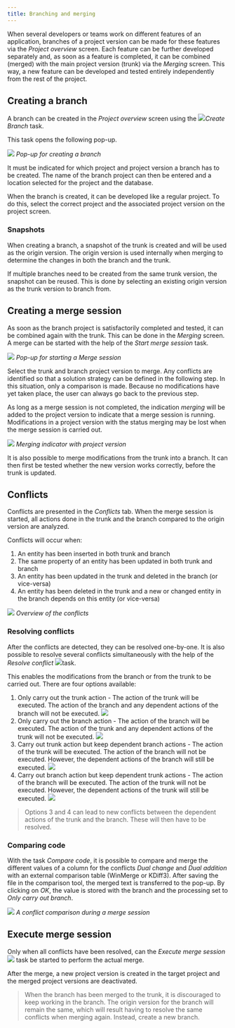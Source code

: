 ```yaml
---
title: Branching and merging
---
```


When several developers or teams work on different features of an application, branches of a project version can be made for these features via the *Project overview* screen. Each feature can be further developed separately and, as soon as a feature is completed, it can be combined (merged) with the main project version (trunk) via the *Merging* screen. This way, a new feature can be developed and tested entirely independently from the rest of the project.

## Creating a branch

A branch can be created in the *Project overview* screen using the ![](assets/sf/image38.png)*Create Branch* task.

This task opens the following pop-up.

![](assets/sf/image39_2018_3.png)
*Pop-up for creating a branch*

It must be indicated for which project and project version a branch has to be created. The name of the branch project can then be entered and a location selected for the project and the database.

When the branch is created, it can be developed like a regular project. To do this, select the correct project and the associated project version on the project screen.

### Snapshots

When creating a branch, a snapshot of the trunk is created and will be used as the origin version. The origin version is used internally when merging to determine the changes in both the branch and the trunk.

If multiple branches need to be created from the same trunk version, the snapshot can be reused. This is done by selecting an existing origin version as the trunk version to branch from.

## Creating a merge session

As soon as the branch project is satisfactorily completed and tested, it can be combined again with the trunk. This can be done in the *Merging* screen. A merge can be started with the help of the *Start merge session* task.

![](assets/sf/image41_2018_3.png)
*Pop-up for starting a Merge session*

Select the trunk and branch project version to merge. Any conflicts are identified so that a solution strategy can be defined in the following step. In this situation, only a comparison is made. Because no modifications have yet taken place, the user can always go back to the previous step. 

As long as a merge session is not completed, the indication *merging* will be added to the project version to indicate that a merge session is running. Modifications in a project version with the status merging may be lost when the merge session is carried out.

![](assets/sf/image44_2018_3.png)
*Merging indicator with project version*

It is also possible to merge modifications from the trunk into a branch. It can then first be tested whether the new version works correctly, before the trunk is updated.

## Conflicts

Conflicts are presented in the *Conflicts* tab. When the merge session is started, all actions done in the trunk and the branch compared to the origin version are analyzed.

Conflicts will occur when:
1. An entity has been inserted in both trunk and branch
2. The same property of an entity has been updated in both trunk and branch
3. An entity has been updated in the trunk and deleted in the branch (or vice-versa)
4. An entity has been deleted in the trunk and a new or changed entity in the branch depends on this entity (or vice-versa)

![](assets/sf/image45_2018_3.png)
*Overview of the conflicts*

### Resolving conflicts

After the conflicts are detected, they can be resolved one-by-one. It is also possible to resolve several conflicts simultaneously with the help of the *Resolve conflict* ![](assets/sf/image46.png)task.

This enables the modifications from the branch or from the trunk to be carried out. There are four options available:

1. Only carry out the trunk action - The action of the trunk will be executed. The action of the branch and any dependent actions of the branch will not be executed.
   ![](assets/sf/image47.jpeg)
1. Only carry out the branch action - The action of the branch will be executed. The action of the trunk and any dependent actions of the trunk will not be executed.
   ![](assets/sf/image48.jpeg)
1. Carry out trunk action but keep dependent branch actions - The action of the trunk will be executed. The action of the branch will not be executed. However, the dependent actions of the branch will still be executed.
   ![](assets/sf/image49.jpeg)
1. Carry out branch action but keep dependent trunk actions - The action of the branch will be executed. The action of the trunk will not be executed. However, the dependent actions of the trunk will still be executed.
   ![](assets/sf/image50.jpeg)

> Options 3 and 4 can lead to new conflicts between the dependent actions of the trunk and the branch. These will then have to be resolved.

### Comparing code

With the task *Compare code*, it is possible to compare and merge the different values of a column for the conflicts *Dual change* and *Dual addition* with an external comparison table (WinMerge or KDiff3). After saving the file in the comparison tool, the merged text is transferred to the pop-up. By clicking on *OK*, the value is stored with the branch and the processing set to *Only carry out branch*.

![](assets/sf/image51_2019_1.png)
*A conflict comparison during a merge session*

## Execute merge session

Only when all conflicts have been resolved, can the *Execute merge session* ![](assets/sf/image43.png) task be started to perform the actual merge.

After the merge, a new project version is created in the target project and the merged project versions are deactivated.

> When the branch has been merged to the trunk, it is discouraged to keep working in the branch. The origin version for the branch will remain the same, which will result having to resolve the same conflicts when merging again. Instead, create a new branch.